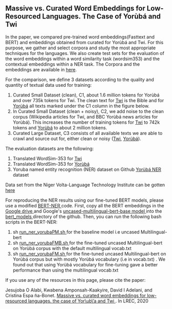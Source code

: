 ## Massive vs. Curated Word Embeddings for Low-Resourced Languages. The Case of Yorùbá and Twi

In the paper, we compared pre-trained word embeddings(Fasttext and BERT) and embeddings obtained from curated for Yorùbá and Twi. For this purpose, we gather and select corpora and study the most appropriate techniques for the languages. We also create test sets for the evaluation of the word embeddings within a word similarity task (wordsim353) and the contextual embeddings within a NER task. The Corpora and the embeddings are available in <a href="https://drive.google.com/drive/folders/1jkwLBkxJhnfVvf1yd7PyZw0nY8aNYaNN?usp=sharing">here</a>. 


For the comparison, we define 3 datasets according to the quality and quantity of textual data used for training: 
1. Curated Small Dataset (clean), C1, about 1.6 million tokens for Yorùbá and over 735k tokens for Twi. The clean text for <a href="https://drive.google.com/drive/folders/1cQ5lap1sn-SYbr9LdNo6Xqr--O0l60IQ">Twi</a> is the Bible and for <a href="https://drive.google.com/drive/folders/1fFuP5CBWbMAHn3SP_8kc3eVgf9cozWKW">Yorùbá</a> all texts marked under the C1 column in the figure below. 
2. In Curated Small Dataset (clean + noisy), C2, we add noise to the clean corpus (Wikipedia articles for Twi, and BBC Yorùbá news articles for Yorùbá). This increases the number of training tokens for <a href="https://drive.google.com/drive/folders/1cQ5lap1sn-SYbr9LdNo6Xqr--O0l60IQ">Twi</a> to 742k tokens and <a href="https://drive.google.com/drive/folders/1fFuP5CBWbMAHn3SP_8kc3eVgf9cozWKW">Yorùbá</a> to about 2 million tokens. 
3. Curated Large Dataset, C3 consists of all available texts we are able to crawl and source out for, either clean or noisy (<a href="https://drive.google.com/drive/folders/1cQ5lap1sn-SYbr9LdNo6Xqr--O0l60IQ">Twi</a>, <a href="https://drive.google.com/drive/folders/1fFuP5CBWbMAHn3SP_8kc3eVgf9cozWKW">Yorùbá</a>).

The evaluation datasets are the following:
1) Translated WordSim-353 for <a href="https://github.com/ajesujoba/YorubaTwi-Embedding/blob/master/Twi/wordsim_tw.csv">Twi</a>
2) Translated WordSim-353 for <a href="https://github.com/ajesujoba/YorubaTwi-Embedding/blob/master/Yoruba/wordSim353_yo.csv">Yorùbá</a>
3) Yoruba named entity recognition (NER) dataset on Github <a href="https://github.com/ajesujoba/YorubaTwi-Embedding/tree/master/Yoruba/Yor%C3%B9b%C3%A1-NER"> Yorùbá NER </a> dataset

Data set from the Niger Volta-Language Technology Institute can be gotten<a href="https://github.com/Niger-Volta-LTI/yoruba-text"> here  </a>

For reproducing the NER results using our fine-tuned BERT models, please use a modified <a href="https://github.com/dadelani/BERT-NER"> BERT-NER  </a> code. First, copy all the BERT embeddings in the <a href="https://drive.google.com/drive/folders/1VKLegJ3-t9Ro7ZHgsceaLoxAbrZ_3jkW?usp=sharing"> Google drive </a> and Google's <a href="https://github.com/google-research/bert"> uncased-multilingual-bert-base model </a> into the <a href="https://github.com/dadelani/BERT-NER/tree/master/bert_models"> bert_models </a> directory of the github. Then, you can run the following bash scripts in the BERT-NER:
1) sh <a href="https://github.com/dadelani/BERT-NER/blob/master/run_ner_yorubaPM.sh"> run_ner_yorubaPM.sh </a> for the baseline model i.e uncased Multilingual-bert
2) sh <a href="https://github.com/dadelani/BERT-NER/blob/master/run_ner_yorubaFMB.sh"> run_ner_yorubaFMB.sh </a> for the fine-tuned uncased Multilingual-bert on Yorùbá corpus with the default multilingual vocab.txt
3) sh <a href="https://github.com/dadelani/BERT-NER/blob/master/run_ner_yorubaFM.sh"> run_ner_yorubaFM.sh </a> for the fine-tuned uncased Multilingual-bert on Yorùbá corpus but with mostly Yorùbá vocabulary (i.e in vocab.txt) . We found out that using Yorùbá vocabulary for fine-tuning gave a better performance than using the multilingual vocab.txt


If you use any of the resources in this page, please cite the paper:

Jesujoba  O  Alabi,  Kwabena  Amponsah-Kaakyire,  David  I  Adelani,  and  Cristina  Espa ̃na-Bonet. <a href="https://arxiv.org/abs/1912.02481"> Massive vs. curated word embeddings for low-resourced languages. the case of Yor\ub\’a and Twi </a>. In LREC, 2020
